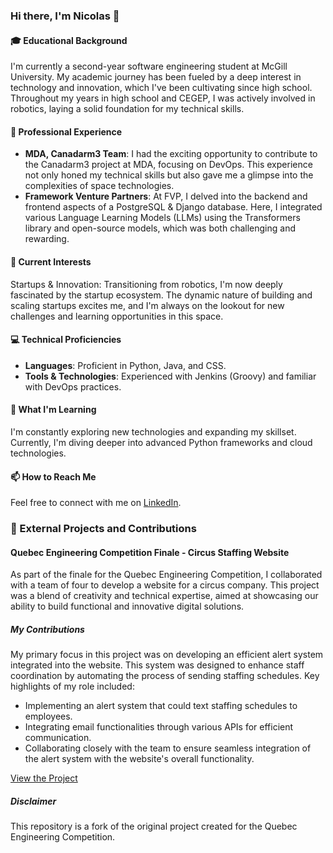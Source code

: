 ### Hi there, I'm Nicolas 👋

#### 🎓 Educational Background 
I'm currently a second-year software engineering student at McGill University. My academic journey has been fueled by a deep interest in technology and innovation, which I've been cultivating since high school. Throughout my years in high school and CEGEP, I was actively involved in robotics, laying a solid foundation for my technical skills.

#### 💼 Professional Experience 
- **MDA, Canadarm3 Team**: I had the exciting opportunity to contribute to the Canadarm3 project at MDA, focusing on DevOps. This experience not only honed my technical skills but also gave me a glimpse into the complexities of space technologies.
- **Framework Venture Partners**: At FVP, I delved into the backend and frontend aspects of a PostgreSQL & Django database. Here, I integrated various Language Learning Models (LLMs) using the Transformers library and open-source models, which was both challenging and rewarding.

#### 🚀 Current Interests 
Startups & Innovation: Transitioning from robotics, I'm now deeply fascinated by the startup ecosystem. The dynamic nature of building and scaling startups excites me, and I'm always on the lookout for new challenges and learning opportunities in this space.

#### 💻 Technical Proficiencies 
- **Languages**: Proficient in Python, Java, and CSS.
- **Tools & Technologies**: Experienced with Jenkins (Groovy) and familiar with DevOps practices.

#### 🌱 What I'm Learning 
I'm constantly exploring new technologies and expanding my skillset. Currently, I'm diving deeper into advanced Python frameworks and cloud technologies.

#### 📫 How to Reach Me 
Feel free to connect with me on [LinkedIn](https://www.linkedin.com/in/nic-dolgopolyy/).

### 🌟 External Projects and Contributions

#### Quebec Engineering Competition Finale - Circus Staffing Website
As part of the finale for the Quebec Engineering Competition, I collaborated with a team of four to develop a website for a circus company. This project was a blend of creativity and technical expertise, aimed at showcasing our ability to build functional and innovative digital solutions.

##### My Contributions
My primary focus in this project was on developing an efficient alert system integrated into the website. This system was designed to enhance staff coordination by automating the process of sending staffing schedules. Key highlights of my role included:
- Implementing an alert system that could text staffing schedules to employees.
- Integrating email functionalities through various APIs for efficient communication.
- Collaborating closely with the team to ensure seamless integration of the alert system with the website's overall functionality.

[View the Project](https://github.com/NicDole/QEC2023-McGill)

##### Disclaimer
This repository is a fork of the original project created for the Quebec Engineering Competition. 
